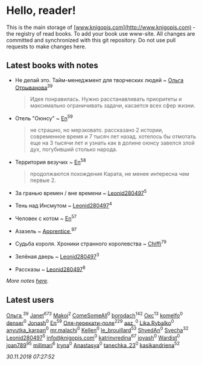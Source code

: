 # Hello, reader!
This is the main storage of [www.knigopis.com](http://www.knigopis.com) - the registry of read books.
To add your book use www-site. All changes are committed and synchronized with this git repository.
Do not use pull requests to make changes here.


## Latest books with notes
* Не делай это. Тайм-менеджмент для творческих людей ~ [Ольга Отрыванова](users/222/22240417-vkontakte)<sup>39</sup>
    > Идея понравилась. Нужно расстанавливать приоритеты и максимально ограничивать задачи, касается всех сфер жизни.

* Отель "Оюнсу" ~ [En](users/333/333646551-vkontakte)<sup>59</sup>
    > не страшно, но мерзковато. рассказано 2 истории, современное время и 7 тысяч лет назад. хотелось бы отмотать еще на 3 тысячи лет и узнать как в долине оюнсу завелся злой дух, погубивший столько народа.

* Территория везучих ~ [En](users/333/333646551-vkontakte)<sup>58</sup>
    > продолжаются похождения Карата, не менее интересна чем первые 2.

* За гранью времен / вне времени ~ [Leonid280497](users/684/684095007-yandex)<sup>5</sup>

* Тень над Инсмутом ~ [Leonid280497](users/684/684095007-yandex)<sup>4</sup>

* Человек с котом ~ [En](users/333/333646551-vkontakte)<sup>57</sup>

* Азазель ~ [Apprentice ](users/528/52821952-vkontakte)<sup>97</sup>

* Судьба короля. Хроники странного королевства ~ [Chiffi](users/105/105831994080785626680-google)<sup>79</sup>

* Зелёная дверь ~ [Leonid280497](users/684/684095007-yandex)<sup>3</sup>

* Рассказы ~ [Leonid280497](users/684/684095007-yandex)<sup>8</sup>


_More notes [here](latest_books_with_notes.md)._


## Latest users
[Ольга ](users/222/22240417-vkontakte)<sup>39</sup> 
[Janet](users/108/108113656204404967440-google)<sup>673</sup> 
[Makoi](users/166/166726857-vkontakte)<sup>2</sup> 
[ComeSomeAll](users/544/544940552621006-facebook)<sup>0</sup> 
[borodach](users/157/15706320-vkontakte)<sup>142</sup> 
[Окс](users/102/102536471289425216982-google)<sup>13</sup> 
[komelfo](users/112/112876960272897812283-google)<sup>0</sup> 
[denser](users/100/100392194383735458813-google)<sup>0</sup> 
[Jonash](users/105/105002693864893-facebook)<sup>0</sup> 
[En](users/333/333646551-vkontakte)<sup>59</sup> 
[Оля-перекати-поле](users/108/10848515355906827860-mailru)<sup>229</sup> 
[aaz_](users/102/102095378349287834268-google)<sup>0</sup> 
[Lika.Rybalko](users/578/578596810-yandex)<sup>0</sup> 
[anyutka_karpan](users/597/59793548-vkontakte)<sup>0</sup> 
[mr.malachi](users/266/266358429-vkontakte)<sup>0</sup> 
[Kellen](users/105/105810168027266329605-google)<sup>0</sup> 
[le_brouillard](users/133/13330781-vkontakte)<sup>53</sup> 
[ShvedAn](users/109/109363476104569140915-google)<sup>0</sup> 
[Svecha](users/118/118041836581529110049-google)<sup>32</sup> 
[Leonid280497](users/684/684095007-yandex)<sup>5</sup> 
[info@knigopis.com](users/113/1130000014309088-yandex)<sup>0</sup> 
[katrinvredina](users/233/2336755-vkontakte)<sup>67</sup> 
[joyash](users/208/2089677811258257-facebook)<sup>0</sup> 
[Wardist](users/141/1416601771804229-facebook)<sup>0</sup> 
[joan789](users/240/2401650-vkontakte)<sup>95</sup> 
[millmari](users/959/959623771092275-facebook)<sup>6</sup> 
[Iryna](users/102/10215916712927427-facebook)<sup>0</sup> 
[Anastasya](users/107/107465811742840830795-google)<sup>0</sup> 
[tanechka_23](users/820/8207458-vkontakte)<sup>0</sup> 
[kasikandriena](users/152/152488954-vkontakte)<sup>52</sup> 


_30.11.2018 07:27:52_
